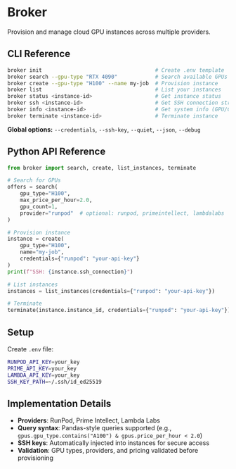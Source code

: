 # Broker

Provision and manage cloud GPU instances across multiple providers.

## CLI Reference

```bash
broker init                                    # Create .env template
broker search --gpu-type "RTX 4090"            # Search available GPUs
broker create --gpu-type "H100" --name my-job  # Provision instance
broker list                                    # List your instances
broker status <instance-id>                    # Get instance status
broker ssh <instance-id>                       # Get SSH connection string
broker info <instance-id>                      # Get system info (GPU/CPU/memory)
broker terminate <instance-id>                 # Terminate instance
```

**Global options:** `--credentials`, `--ssh-key`, `--quiet`, `--json`, `--debug`

## Python API Reference

```python
from broker import search, create, list_instances, terminate

# Search for GPUs
offers = search(
    gpu_type="H100",
    max_price_per_hour=2.0,
    gpu_count=1,
    provider="runpod"  # optional: runpod, primeintellect, lambdalabs
)

# Provision instance
instance = create(
    gpu_type="H100",
    name="my-job",
    credentials={"runpod": "your-api-key"}
)
print(f"SSH: {instance.ssh_connection}")

# List instances
instances = list_instances(credentials={"runpod": "your-api-key"})

# Terminate
terminate(instance.instance_id, credentials={"runpod": "your-api-key"})
```

## Setup

Create `.env` file:
```bash
RUNPOD_API_KEY=your_key
PRIME_API_KEY=your_key
LAMBDA_API_KEY=your_key
SSH_KEY_PATH=~/.ssh/id_ed25519
```

## Implementation Details

- **Providers**: RunPod, Prime Intellect, Lambda Labs
- **Query syntax**: Pandas-style queries supported (e.g., `gpus.gpu_type.contains("A100") & gpus.price_per_hour < 2.0`)
- **SSH keys**: Automatically injected into instances for secure access
- **Validation**: GPU types, providers, and pricing validated before provisioning
